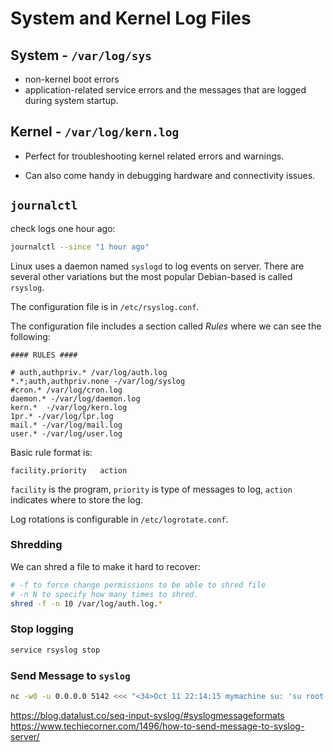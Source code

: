 # System and Kernel Log Files

## System - `/var/log/sys`

* non-kernel boot errors
* application-related service errors and the messages that are logged during system startup.

## Kernel - `/var/log/kern.log`

* Perfect for troubleshooting kernel related errors and warnings.

* Can also come handy in debugging hardware and connectivity issues.

## `journalctl`

check logs one hour ago:

```bash
journalctl --since "1 hour ago"
```

Linux uses a daemon named `syslogd` to log events on server. There are several other variations but the most popular Debian-based is called `rsyslog`.

The configuration file is in `/etc/rsyslog.conf`.

The configuration file includes a section called _Rules_ where we can see the following:

```plaintext
#### RULES ####

# auth,authpriv.* /var/log/auth.log 
*.*;auth,authpriv.none -/var/log/syslog 
#cron.* /var/log/cron.log 
daemon.* -/var/log/daemon.log 
kern.*  -/var/log/kern.log 
1pr.* -/var/log/lpr.log 
mail.* -/var/log/mail.log 
user.* -/var/log/user.log
```

Basic rule format is:

```plaintext
facility.priority   action
```

`facility` is the program, `priority` is type of messages to log, `action` indicates where to store the log.

Log rotations is configurable in `/etc/logrotate.conf`.

### Shredding

We can shred a file to make it hard to recover:

```bash
# -f to force change permissions to be able to shred file
# -n N to specify how many times to shred.
shred -f -n 10 /var/log/auth.log.*
```

### Stop logging

```bash
service rsyslog stop
```

### Send Message to `syslog`

```bash
nc -w0 -u 0.0.0.0 5142 <<< "<34>Oct 11 22:14:15 mymachine su: 'su root' failed for lonvick on /dev/pts/8"
```

<https://blog.datalust.co/seq-input-syslog/#syslogmessageformats>
<https://www.techiecorner.com/1496/how-to-send-message-to-syslog-server/>
